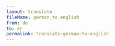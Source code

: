 ```yaml
--- 
layout: translate 
fileName: german_to_english 
from: de
to: en 
permalink: translate-german-to-english
---
```


